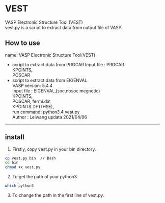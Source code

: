 # VEST

VASP Electronic Structure Tool (VEST)   
vest.py is a script to extract data from output file of VASP.

How to use
----
name: VASP Electronic Structure Tool(VEST)           
                                                         
- script to extract data from PROCAR 
 Input file : PROCAR                                     
              KPOINTS,                                   
              POSCAR                                     
- script to extract data from EIGENVAL    
 VASP version: 5.4.4                                     
 Input file  : EIGENVAL,(soc,nosoc.megnetic)             
               KPOINTS,                                  
               POSCAR, fermi.dat                         
               KPOINTS.DFT(HSE),                         
 run command: python3.4 vest.py                     
 Author     : Leiwang  updata 2021/04/06                                   
-----

install
----
1. Firstly, copy vest.py in your bin directory.

```Bash
cp vest.py bin  // Bash   
cd bin    
chmod +x vest.py
```

2. To get the path of your python3

```Bash
which python3 
```

3. To change the path in the first line of vest.py.

